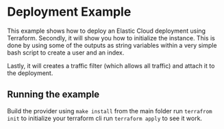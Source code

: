 # Deployment Example

This example shows how to deploy an Elastic Cloud deployment using Terraform.
Secondly, it will show you how to initialize the instance. This is done by using some of the outputs as string variables within a very simple bash script to create a user and an index.

Lastly, it will creates a traffic filter (which allows all traffic) and attach it to the deployment.

## Running the example
Build the provider using `make install` from the main folder
run `terrafrom init` to initialize your terraform cli
run `terraform apply` to see it work.
